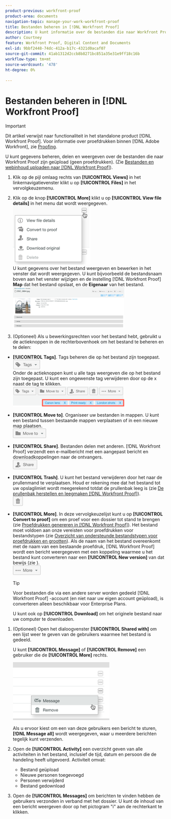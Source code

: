 ```yaml
---
product-previous: workfront-proof
product-area: documents
navigation-topic: manage-your-work-workfront-proof
title: Bestanden beheren in [!DNL Workfront Proof]
description: U kunt informatie over de bestanden die naar Workfront Proof zijn geüpload (geen proefdrukken) beheren, delen en weergeven (zie Bestanden en webinhoud uploaden naar Workfront Proof).
author: Courtney
feature: Workfront Proof, Digital Content and Documents
exl-id: 9bbf2448-74dc-412a-b17c-4321d0acaf07
source-git-commit: 41ab1312d2ccb8b8271bc851a35e31e9ff18c16b
workflow-type: tm+mt
source-wordcount: '478'
ht-degree: 0%

---
```


# Bestanden beheren in [!DNL Workfront Proof]

>[!IMPORTANT]
>
>Dit artikel verwijst naar functionaliteit in het standalone product [!DNL Workfront Proof]. Voor informatie over proefdrukken binnen [!DNL Adobe Workfront], zie [Proofing](../../../review-and-approve-work/proofing/proofing.md).

U kunt gegevens beheren, delen en weergeven over de bestanden die naar Workfront Proof zijn geüpload (geen proefdrukken). (Zie [Bestanden en webinhoud uploaden naar [!DNL Workfront Proof]](../../../workfront-proof/wp-work-proofsfiles/create-proofs-and-files/upload-files-web-content.md)).

1. Klik op de pijl omlaag rechts van **[!UICONTROL Views]** in het linkernavigatievenster klikt u op **[!UICONTROL Files]** in het vervolgkeuzemenu.

1. Klik op de knop **[!UICONTROL More]** klikt u op **[!UICONTROL View file details]** in het menu dat wordt weergegeven.\
   ![](assets/click-more-then-view-file-details.png)\
   U kunt gegevens over het bestand weergeven en bewerken in het venster dat wordt weergegeven. U kunt bijvoorbeeld de bestandsnaam boven aan het venster wijzigen en de instelling [!DNL Workfront Proof] **Map** dat het bestand opslaat, en de **Eigenaar** van het bestand.\
   ![](assets/file-details-page-350x129.png)

1. (Optioneel) Als u bewerkingsrechten voor het bestand hebt, gebruikt u de actieknoppen in de rechterbovenhoek om het bestand te beheren en te delen:

* **[!UICONTROL Tags]**. Tags beheren die op het bestand zijn toegepast.\
   ![](assets/tags-button.png)\
   Onder de actieknoppen kunt u alle tags weergeven die op het bestand zijn toegepast. U kunt een ongewenste tag verwijderen door op de x naast de tag te klikken.\
   ![](assets/view-file-tags-350x64.png)

* **[!UICONTROL Move to]**. Organiseer uw bestanden in mappen. U kunt een bestand tussen bestaande mappen verplaatsen of in een nieuwe map plaatsen.\
   ![](assets/folder-button.png)

* **[!UICONTROL Share]**. Bestanden delen met anderen. [!DNL Workfront Proof] verzendt een e-mailbericht met een aangepast bericht en downloadkoppelingen naar de ontvangers.\
   ![](assets/share-button.png)

* **[!UICONTROL Trash]**. U kunt het bestand verwijderen door het naar de prullenmand te verplaatsen. Houd er rekening mee dat het bestand tot uw opslaglimiet wordt meegerekend totdat de prullenbak leeg is (zie [De prullenbak herstellen en leegmaken [!DNL Workfront Proof]](../../../workfront-proof/wp-work-proofsfiles/manage-your-work/restore-and-empty-trash.md)).\
   ![](assets/trash-button.png)

* **[!UICONTROL More]**. In deze vervolgkeuzelijst kunt u op **[!UICONTROL Convert to proof]** om een proef voor een dossier tot stand te brengen (zie [Proefdrukken genereren in [!DNL Workfront Proof]](../../../workfront-proof/wp-work-proofsfiles/create-proofs-and-files/generate-proofs.md)). Het bestand moet voldoen aan onze vereisten voor proefdrukken voor bestandstypen (zie [Overzicht van ondersteunde bestandstypen voor proefdrukken en grootten](../../../review-and-approve-work/proofing/proofing-overview/supported-proofing-file-types.md)). Als de naam van het bestand overeenkomt met de naam van een bestaande proefdruk, [!DNL Workfront Proof] wordt een bericht weergegeven met een koppeling waarmee u het bestand kunt converteren naar een **[!UICONTROL New version]** van dat bewijs (zie ).\
   ![](assets/more-button-text-version.png)

   >[!TIP]
   >
   >Voor bestanden die via een andere server worden gedeeld [!DNL Workfront Proof] -account (en niet naar uw eigen account geüpload), is converteren alleen beschikbaar voor Enterprise Plans.

   U kunt ook op **[!UICONTROL Download]** om het originele bestand naar uw computer te downloaden.

1. (Optioneel) Open het dialoogvenster **[!UICONTROL Shared with]** om een lijst weer te geven van de gebruikers waarmee het bestand is gedeeld.

   U kunt **[!UICONTROL Message]** of **[!UICONTROL Remove]** een gebruiker die de **[!UICONTROL More]** rechts.

   ![](assets/message-and-remove.png)

   Als u ervoor kiest om een van deze gebruikers een bericht te sturen, **[!DNL Message all]** wordt weergegeven, waar u meerdere berichten tegelijk kunt verzenden.

1. Open de **[!UICONTROL Activity]** een overzicht geven van alle activiteiten in het bestand, inclusief de tijd, datum en persoon die de handeling heeft uitgevoerd. Activiteit omvat:

   * Bestand geüpload
   * Nieuwe personen toegevoegd
   * Personen verwijderd
   * Bestand gedownload

1. Open de **[!UICONTROL Messages]** om berichten te vinden hebben de gebruikers verzonden in verband met het dossier. U kunt de inhoud van een bericht weergeven door op het pictogram &quot;i&quot; aan de rechterkant te klikken.
